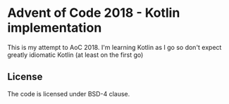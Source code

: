 # Advent of Code 2018 - Kotlin implementation

This is my attempt to AoC 2018. I'm learning Kotlin as I go so don't expect greatly idiomatic Kotlin (at least on the first go)

## License

The code is licensed under BSD-4 clause.
